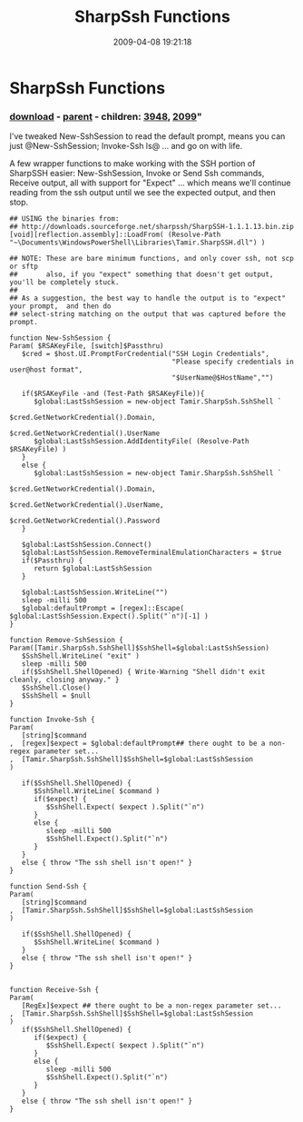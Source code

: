﻿---
pid:            1010
parent:         877
children:       3948,2099
poster:         Joel Bennett
title:          SharpSsh Functions
date:           2009-04-08 19:21:18
format:         posh
---

# SharpSsh Functions

### [download](1010.ps1) - [parent](877.md) - children: [3948](3948.md), [2099](2099.md)"

I've tweaked New-SshSession to read the default prompt, means you can just @New-SshSession; Invoke-Ssh ls@ ... and go on with life.

A few wrapper functions to make working with the SSH portion of SharpSSH easier: New-SshSession, Invoke or Send Ssh commands, Receive output, all with support for "Expect" ... which means we'll continue reading from the ssh output until we see the expected output, and then stop.

```posh
## USING the binaries from:
## http://downloads.sourceforge.net/sharpssh/SharpSSH-1.1.1.13.bin.zip
[void][reflection.assembly]::LoadFrom( (Resolve-Path "~\Documents\WindowsPowerShell\Libraries\Tamir.SharpSSH.dll") )

## NOTE: These are bare minimum functions, and only cover ssh, not scp or sftp
##       also, if you "expect" something that doesn't get output, you'll be completely stuck.
##
## As a suggestion, the best way to handle the output is to "expect" your prompt,  and then do 
## select-string matching on the output that was captured before the prompt.

function New-SshSession {
Param( $RSAKeyFile, [switch]$Passthru)
   $cred = $host.UI.PromptForCredential("SSH Login Credentials",
                                        "Please specify credentials in user@host format",
                                        "$UserName@$HostName","")
                                           
   if($RSAKeyFile -and (Test-Path $RSAKeyFile)){
      $global:LastSshSession = new-object Tamir.SharpSsh.SshShell `
                                          $cred.GetNetworkCredential().Domain, 
                                          $cred.GetNetworkCredential().UserName
      $global:LastSshSession.AddIdentityFile( (Resolve-Path $RSAKeyFile) )
   }
   else {
      $global:LastSshSession = new-object Tamir.SharpSsh.SshShell `
                                          $cred.GetNetworkCredential().Domain, 
                                          $cred.GetNetworkCredential().UserName,
                                          $cred.GetNetworkCredential().Password
   }

   $global:LastSshSession.Connect()
   $global:LastSshSession.RemoveTerminalEmulationCharacters = $true
   if($Passthru) {
      return $global:LastSshSession
   }
   
   $global:LastSshSession.WriteLine("")
   sleep -milli 500
   $global:defaultPrompt = [regex]::Escape( $global:LastSshSession.Expect().Split("`n")[-1] )
}

function Remove-SshSession {
Param([Tamir.SharpSsh.SshShell]$SshShell=$global:LastSshSession)
   $SshShell.WriteLine( "exit" )
   sleep -milli 500
   if($SshShell.ShellOpened) { Write-Warning "Shell didn't exit cleanly, closing anyway." }
   $SshShell.Close()
   $SshShell = $null
}

function Invoke-Ssh {
Param(
   [string]$command
,  [regex]$expect = $global:defaultPrompt## there ought to be a non-regex parameter set...
,  [Tamir.SharpSsh.SshShell]$SshShell=$global:LastSshSession
)

   if($SshShell.ShellOpened) {
      $SshShell.WriteLine( $command )
      if($expect) {
         $SshShell.Expect( $expect ).Split("`n")
      }
      else {
         sleep -milli 500
         $SshShell.Expect().Split("`n")
      }
   }
   else { throw "The ssh shell isn't open!" } 
}

function Send-Ssh {
Param(
   [string]$command
,  [Tamir.SharpSsh.SshShell]$SshShell=$global:LastSshSession
)

   if($SshShell.ShellOpened) {
      $SshShell.WriteLine( $command )
   }
   else { throw "The ssh shell isn't open!" } 
}


function Receive-Ssh {
Param(
   [RegEx]$expect ## there ought to be a non-regex parameter set...
,  [Tamir.SharpSsh.SshShell]$SshShell=$global:LastSshSession
)
   if($SshShell.ShellOpened) {
      if($expect) {
         $SshShell.Expect( $expect ).Split("`n")
      }
      else {
         sleep -milli 500
         $SshShell.Expect().Split("`n")
      }
   }
   else { throw "The ssh shell isn't open!" } 
}

```

